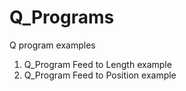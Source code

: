 # Q_Programs
Q program examples

1. Q_Program Feed to Length example
2. Q_Program Feed to Position example

